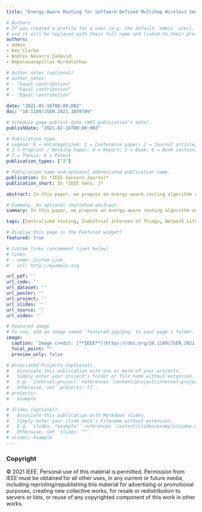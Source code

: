 ```yaml
---
title: "Energy-Aware Routing for Software-Defined Multihop Wireless Sensor Networks"

# Authors
# If you created a profile for a user (e.g. the default `admin` user), write the username (folder name) here 
# and it will be replaced with their full name and linked to their profile.
authors:
- admin
- Ken Clarke
- Andres Navarro Cadavid
- Ampalavanapillai Nirmalathas

# Author notes (optional)
# author_notes:
# - "Equal contribution"
# - "Equal contribution"
# - "Equal contribution"

date: "2021-02-16T00:00:00Z"
doi: "10.1109/JSEN.2021.3059789"

# Schedule page publish date (NOT publication's date).
publishDate: "2021-02-16T00:00:00Z"

# Publication type.
# Legend: 0 = Uncategorized; 1 = Conference paper; 2 = Journal article;
# 3 = Preprint / Working Paper; 4 = Report; 5 = Book; 6 = Book section;
# 7 = Thesis; 8 = Patent
publication_types: ["2"]

# Publication name and optional abbreviated publication name.
publication: In *IEEE Sensors Journal*
publication_short: In *IEEE Sens. J*

abstract: In this paper, we propose an energy-aware routing algorithm and a control overhead reduction technique for prolonging the network lifetime of software-defined multihop wireless sensor networks (SDWSNs). This is an effort to optimize the energy consumption of WSNs that provide services to the Industrial Internet of Things (IIoT). A centralized controller grants a global view of the sensor network by introducing extra control overhead in the network, but this leads to extra energy costs. However, our new algorithm takes advantage of this global view and balances the network energy by selecting paths with the highest remaining energy level among multiple paths for each sensor node. We also identify key functions draining energy from the SDWSN and minimize their impact by implementing a data packet aggregation function, and minimizing the control overhead by keeping track of the sensor nodes' routing tables using a simple checksum function. We show that the proposed approach prolongs the network lifetime of the WSN by 6.5% on average compared to the standard shortest-path algorithm, and that the control overhead is reduced by approximately 12% while still maintaining a very high packet delivery ratio.

# Summary. An optional shortened abstract.
summary: In this paper, we propose an energy-aware routing algorithm and a control overhead reduction technique for prolonging the network lifetime of software-defined multihop wireless sensor networks (SDWSNs).

tags: [Centralized routing, Industrial Internet of Things, Network Lifetime, Software-Defined Wireless Sensor Networks, Software-Defined Routing, Wireless Sensor Networks]

# Display this page in the Featured widget?
featured: true

# Custom links (uncomment lines below)
# links:
# - name: Custom Link
#   url: http://example.org

url_pdf: ''
url_code: ''
url_dataset: ''
url_poster: ''
url_project: ''
url_slides: ''
url_source: ''
url_video: ''

# Featured image
# To use, add an image named `featured.jpg/png` to your page's folder. 
image:
  caption: 'Image credit: [**IEEE**](https://doi.org/10.1109/JSEN.2021.3059789)'
  focal_point: ""
  preview_only: false

# Associated Projects (optional).
#   Associate this publication with one or more of your projects.
#   Simply enter your project's folder or file name without extension.
#   E.g. `internal-project` references `content/project/internal-project/index.md`.
#   Otherwise, set `projects: []`.
# projects:
# - example

# Slides (optional).
#   Associate this publication with Markdown slides.
#   Simply enter your slide deck's filename without extension.
#   E.g. `slides: "example"` references `content/slides/example/index.md`.
#   Otherwise, set `slides: ""`.
# slides: example
---
```


<!-- {{% callout note %}}
Click the *Cite* button above to demo the feature to enable visitors to import publication metadata into their reference management software.
{{% /callout %}}

{{% callout note %}}
Create your slides in Markdown - click the *Slides* button to check out the example.
{{% /callout %}}

Supplementary notes can be added here, including [code, math, and images](https://wowchemy.com/docs/writing-markdown-latex/). -->

### **Copyright**
© 2021 IEEE. Personal use of this material is permitted. Permission from IEEE must be obtained for all other uses, in any current or future media, including reprinting/republishing this material for advertising or promotional purposes, creating new collective works, for resale or redistribution to servers or lists, or reuse of any copyrighted component of this work in other works.